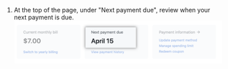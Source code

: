 1. At the top of the page, under "Next payment due", review when your next payment is due.
![Next billing date](/assets/images/help/billing/settings_billing_next_payment.png)
